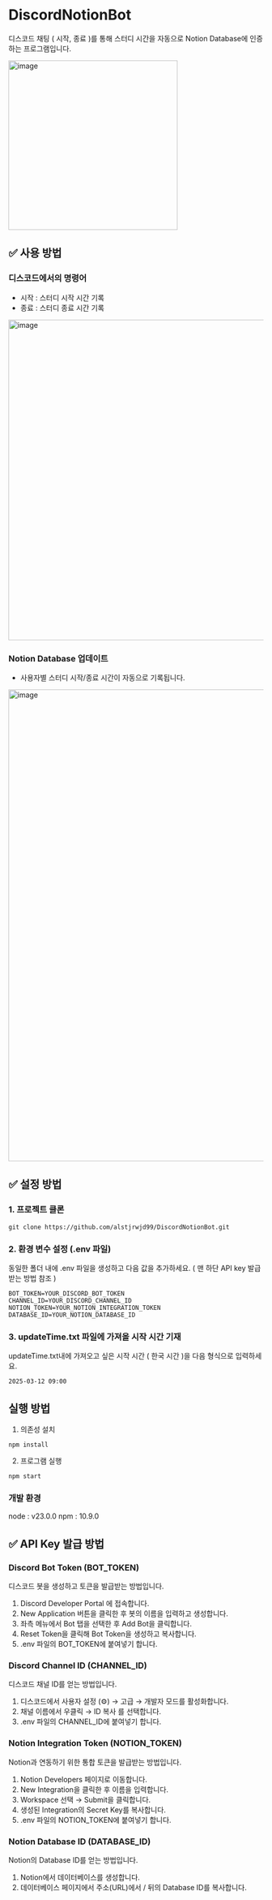 # DiscordNotionBot
디스코드 채팅 ( 시작, 종료 )를 통해 스터디 시간을 자동으로 Notion Database에 인증하는 프로그램입니다.

<img width="334" alt="image" src="https://github.com/user-attachments/assets/7945f8f5-e2bb-402b-8048-1f7edfe177ca" />


## ✅ 사용 방법

### 디스코드에서의 명령어
- 시작 : 스터디 시작 시간 기록
- 종료 : 스터디 종료 시간 기록

<img width="632" alt="image" src="https://github.com/user-attachments/assets/7e5f7208-8cd6-4d8d-8a5e-d76f102e2cbb" />

### Notion Database 업데이트
- 사용자별 스터디 시작/종료 시간이 자동으로 기록됩니다.

<img width="930" alt="image" src="https://github.com/user-attachments/assets/d3e15dc1-5dc1-4c19-ad08-5316c1b9b3ed" />

## ✅ 설정 방법

### 1. 프로젝트 클론

```
git clone https://github.com/alstjrwjd99/DiscordNotionBot.git
```

### 2. 환경 변수 설정 (.env 파일)

동일한 폴더 내에 .env 파일을 생성하고 다음 값을 추가하세요. ( 맨 하단 API key 발급 받는 방법 참조 )

```
BOT_TOKEN=YOUR_DISCORD_BOT_TOKEN
CHANNEL_ID=YOUR_DISCORD_CHANNEL_ID
NOTION_TOKEN=YOUR_NOTION_INTEGRATION_TOKEN
DATABASE_ID=YOUR_NOTION_DATABASE_ID
```

### 3. updateTime.txt 파일에 가져올 시작 시간 기재

updateTime.txt내에 가져오고 싶은 시작 시간 ( 한국 시간 )을 다음 형식으로 입력하세요.
```
2025-03-12 09:00
```

## 실행 방법

1. 의존성 설치
```
npm install
```

2. 프로그램 실행
```
npm start
```

### 개발 환경
node : v23.0.0
npm : 10.9.0

## ✅ API Key 발급 방법 

### Discord Bot Token (BOT_TOKEN)

디스코드 봇을 생성하고 토큰을 발급받는 방법입니다.
1.	Discord Developer Portal 에 접속합니다.
2.	New Application 버튼을 클릭한 후 봇의 이름을 입력하고 생성합니다.
3.	좌측 메뉴에서 Bot 탭을 선택한 후 Add Bot을 클릭합니다.
4.	Reset Token을 클릭해 Bot Token을 생성하고 복사합니다.
5.	.env 파일의 BOT_TOKEN에 붙여넣기 합니다.

### Discord Channel ID (CHANNEL_ID)

디스코드 채널 ID를 얻는 방법입니다.
1.	디스코드에서 사용자 설정 (⚙️) → 고급 → 개발자 모드를 활성화합니다.
2.	채널 이름에서 우클릭 → ID 복사 를 선택합니다.
3.	.env 파일의 CHANNEL_ID에 붙여넣기 합니다.

### Notion Integration Token (NOTION_TOKEN)

Notion과 연동하기 위한 통합 토큰을 발급받는 방법입니다.
1.	Notion Developers 페이지로 이동합니다.
2.	New Integration을 클릭한 후 이름을 입력합니다.
3.	Workspace 선택 → Submit을 클릭합니다.
4.	생성된 Integration의 Secret Key를 복사합니다.
5.	.env 파일의 NOTION_TOKEN에 붙여넣기 합니다.

### Notion Database ID (DATABASE_ID)

Notion의 Database ID를 얻는 방법입니다.
1.	Notion에서 데이터베이스를 생성합니다.
2.	데이터베이스 페이지에서 주소(URL)에서 / 뒤의 Database ID를 복사합니다.
